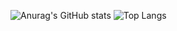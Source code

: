 ![Anurag's GitHub stats](https://github-readme-stats.vercel.app/api?username=Jimin-Park0901&theme=graywhite)
![Top Langs](https://github-readme-stats.vercel.app/api/top-langs/?username=Jimin-Park0901&layout=compact)
